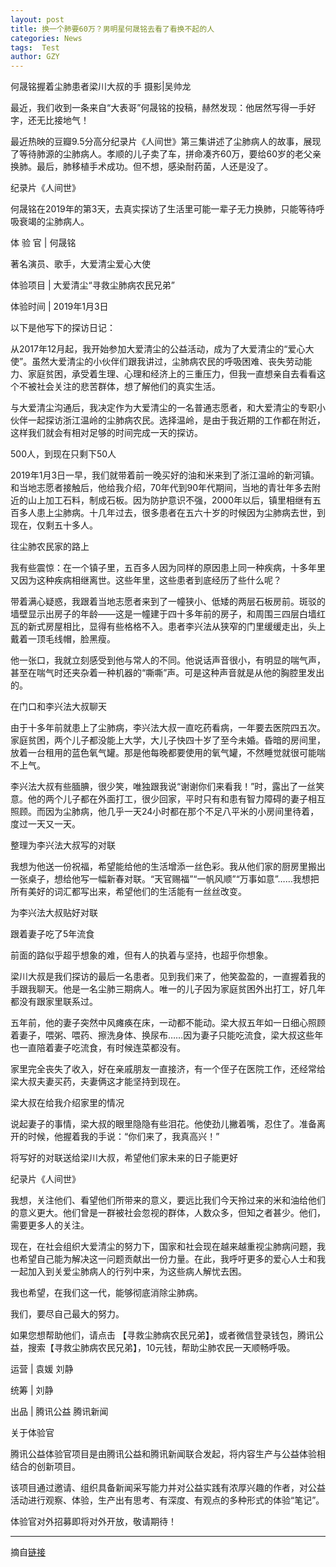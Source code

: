 ```yaml
---
layout: post
title: 换一个肺要60万？男明星何晟铭去看了看换不起的人
categories: News
tags:  Test
author: GZY
---
```


何晟铭握着尘肺患者梁川大叔的手 摄影|吴帅龙

最近，我们收到一条来自“大表哥”何晟铭的投稿，赫然发现：他居然写得一手好字，还无比接地气！

最近热映的豆瓣9.5分高分纪录片《人间世》第三集讲述了尘肺病人的故事，展现了等待肺源的尘肺病人。孝顺的儿子卖了车，拼命凑齐60万，要给60岁的老父亲换肺。最后，肺移植手术成功。但不想，感染耐药菌，人还是没了。

纪录片《人间世》

何晟铭在2019年的第3天，去真实探访了生活里可能一辈子无力换肺，只能等待呼吸衰竭的尘肺病人。

体 验 官 | 何晟铭

著名演员、歌手，大爱清尘爱心大使

体验项目 | 大爱清尘“寻救尘肺病农民兄弟”

体验时间 | 2019年1月3日

以下是他写下的探访日记：

从2017年12月起，我开始参加大爱清尘的公益活动，成为了大爱清尘的“爱心大使”。虽然大爱清尘的小伙伴们跟我讲过，尘肺病农民的呼吸困难、丧失劳动能力、家庭贫困，承受着生理、心理和经济上的三重压力，但我一直想亲自去看看这个不被社会关注的悲苦群体，想了解他们的真实生活。

与大爱清尘沟通后，我决定作为大爱清尘的一名普通志愿者，和大爱清尘的专职小伙伴一起探访浙江温岭的尘肺病农民。选择温岭，是由于我近期的工作都在附近，这样我们就会有相对足够的时间完成一天的探访。

500人，到现在只剩下50人

2019年1月3日一早，我们就带着前一晚买好的油和米来到了浙江温岭的新河镇。和当地志愿者接触后，他给我介绍，70年代到90年代期间，当地的青壮年多去附近的山上加工石料，制成石板。因为防护意识不强，2000年以后，镇里相继有五百多人患上尘肺病。十几年过去，很多患者在五六十岁的时候因为尘肺病去世，到现在，仅剩五十多人。

往尘肺农民家的路上

我有些震惊：在一个镇子里，五百多人因为同样的原因患上同一种疾病，十多年里又因为这种疾病相继离世。这些年里，这些患者到底经历了些什么呢？

带着满心疑惑，我跟着当地志愿者来到了一幢狭小、低矮的两层石板房前。斑驳的墙壁显示出房子的年龄――这是一幢建于四十多年前的房子，和周围三四层白墙红瓦的新式房屋相比，显得有些格格不入。患者李兴法从狭窄的门里缓缓走出，头上戴着一顶毛线帽，脸黑瘦。

他一张口，我就立刻感受到他与常人的不同。他说话声音很小，有明显的喘气声，甚至在喘气时还夹杂着一种机器的“嘶嘶”声。可是这种声音就是从他的胸腔里发出的。

在门口和李兴法大叔聊天

由于十多年前就患上了尘肺病，李兴法大叔一直吃药看病，一年要去医院四五次。家庭贫困，两个儿子都没能上大学，大儿子快四十岁了至今未婚。昏暗的房间里，放着一台租用的蓝色氧气罐。那是他每晚都要使用的氧气罐，不然睡觉就很可能喘不上气。

李兴法大叔有些腼腆，很少笑，唯独跟我说“谢谢你们来看我！”时，露出了一丝笑意。他的两个儿子都在外面打工，很少回家，平时只有和患有智力障碍的妻子相互照顾。而因为尘肺病，他几乎一天24小时都在那个不足八平米的小房间里待着，度过一天又一天。

整理为李兴法大叔写的对联

我想为他送一份祝福，希望能给他的生活增添一丝色彩。我从他们家的厨房里搬出一张桌子，想给他写一幅新春对联。“天官赐福”“一帆风顺”“万事如意”……我想把所有美好的词汇都写出来，希望他们的生活能有一丝丝改变。

为李兴法大叔贴好对联

跟着妻子吃了5年流食

前面的路似乎超乎想象的难，但有人的执着与坚持，也超乎你想象。

梁川大叔是我们探访的最后一名患者。见到我们来了，他笑盈盈的，一直握着我的手跟我聊天。他是一名尘肺三期病人。唯一的儿子因为家庭贫困外出打工，好几年都没有跟家里联系过。

五年前，他的妻子突然中风瘫痪在床，一动都不能动。梁大叔五年如一日细心照顾着妻子，喂粥、喂药、擦洗身体、换尿布……因为妻子只能吃流食，梁大叔这些年也一直陪着妻子吃流食，有时候连菜都没有。

家里完全丧失了收入，好在亲戚朋友一直接济，有一个侄子在医院工作，还经常给梁大叔夫妻买药，夫妻俩这才能坚持到现在。

梁大叔在给我介绍家里的情况

说起妻子的事情，梁大叔的眼里隐隐有些泪花。他使劲儿撇着嘴，忍住了。准备离开的时候，他握着我的手说：“你们来了，我真高兴！”

将写好的对联送给梁川大叔，希望他们家未来的日子能更好

纪录片《人间世》

我想，关注他们、看望他们所带来的意义，要远比我们今天拎过来的米和油给他们的意义更大。他们曾是一群被社会忽视的群体，人数众多，但知之者甚少。他们，需要更多人的关注。

现在，在社会组织大爱清尘的努力下，国家和社会现在越来越重视尘肺病问题，我也希望自己能为解决这一问题贡献出一份力量。在此，我呼吁更多的爱心人士和我一起加入到关爱尘肺病人的行列中来，为这些病人解忧去困。

我也希望，在我们这一代，能够彻底消除尘肺病。

我们，要尽自己最大的努力。

如果您想帮助他们，请点击 【寻救尘肺病农民兄弟】，或者微信登录钱包，腾讯公益，搜索【寻救尘肺病农民兄弟】，10元钱，帮助尘肺农民一天顺畅呼吸。

运营 | 袁媛 刘静

统筹 | 刘静

出品 | 腾讯公益 腾讯新闻

关于体验官

腾讯公益体验官项目是由腾讯公益和腾讯新闻联合发起，将内容生产与公益体验相结合的创新项目。

该项目通过邀请、组织具备新闻采写能力并对公益实践有浓厚兴趣的作者，对公益活动进行观察、体验，生产出有思考、有深度、有观点的多种形式的体验“笔记”。

体验官对外招募即将对外开放，敬请期待！

*****

摘自[链接](https://new.qq.com/omn/20190124/20190124A0TO11.html)